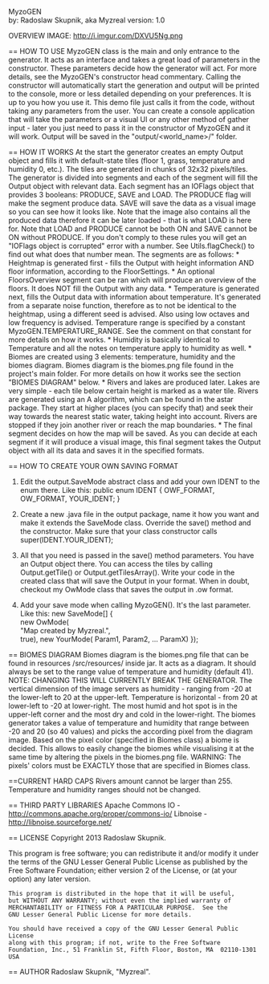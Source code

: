   MyzoGEN								   
  by: Radoslaw Skupnik, aka Myzreal
  version: 1.0
  
  OVERVIEW IMAGE: http://i.imgur.com/DXVU5Ng.png
  
  == HOW TO USE
  MyzoGEN class is the main and only entrance to the generator.
  It acts as an interface and takes a great load of parameters in the constructor.
  These parameters decide how the generator will act.
  For more details, see the MyzoGEN's constructor head commentary.
  Calling the constructor will automatically start the generation and output will
  be printed to the console, more or less detailed depending on your preferences.
  It is up to you how you use it.
  This demo file just calls it from the code, without
  taking any parameters from the user. You can create a console application that
  will take the parameters or a visual UI or any other method of gather input - 
  later you just need to pass it in the constructor of MyzoGEN and
  it will work.
  Output will be saved in the "output/<world_name>/" folder.
  
  == HOW IT WORKS
  At the start the generator creates an empty Output object and fills it with
  default-state tiles (floor 1, grass, temperature and humidity 0, etc.).
  The tiles are generated in chunks of 32x32 pixels/tiles.
  The generator is divided into segments and each of the segment will fill the
  Output object with relevant data. Each segment has an IOFlags object that
  provides 3 booleans: PRODUCE, SAVE and LOAD. The PRODUCE flag will make the
  segment produce data. SAVE will save the data as a visual image so you can see
  how it looks like. Note that the image also contains all the produced data
  therefore it can be later loaded - that is what LOAD is here for. Note that LOAD
  and PRODUCE cannot be both ON and SAVE cannot be ON without PRODUCE. If you don't
  comply to these rules you will get an "IOFlags object is corrupted" error with a number.
  See Utils.flagCheck() to find out what does that number mean.
  The segments are as follows:
  	* Heightmap is generated first - fills the Output with height information AND
     floor information, according to the FloorSettings.
    * An optional FloorsOverview segment can be ran which will produce an overview
     of the floors. It does NOT fill the Output with any data.
    * Temperature is generated next, fills the Output data with information about
     temperature. It's generated from a separate noise function, therefore as to
     not be identical to the heightmap, using a different seed is advised. Also
     using low octaves and low frequency is advised. Temperature range is specified
     by a constant MyzoGEN.TEMPERATURE_RANGE. See the comment on that
     constant for more details on how it works.
    * Humidity is basically identical to Temperature and all the notes on temperature
     apply to humidity as well.
    * Biomes are created using 3 elements: temperature, humidity and the biomes diagram.
     Biomes diagram is the biomes.png file found in the project's main folder.
     For more details on how it works see the section "BIOMES DIAGRAM" below.
    * Rivers and lakes are produced later. Lakes are very simple - each tile below certain
     height is marked as a water tile. Rivers are generated using an A algorithm, which
     can be found in the astar package. They start at higher places (you can specify that)
     and seek their way towards the nearest static water, taking height into account.
     Rivers are stopped if they join another river or reach the map boundaries.
    * The final segment decides on how the map will be saved. As you can decide at each
     segment if it will produce a visual image, this final segment takes the Output object
     with all its data and saves it in the specified formats.
     
 == HOW TO CREATE YOUR OWN SAVING FORMAT
  1) Edit the output.SaveMode abstract class and add your own IDENT to the enum there. Like this:
  		public enum IDENT {
			OWF_FORMAT, OW_FORMAT, YOUR_IDENT;
		}
		
  2) Create a new .java file in the output package, name it how you want and make it
     extends the SaveMode class. Override the save() method and the constructor.
     Make sure that your class constructor calls super(IDENT.YOUR_IDENT);
     
  3) All that you need is passed in the save() method parameters. You have an Output object there.
  	  You can access the tiles by calling Output.getTile() or Output.getTilesArray().
     Write your code in the created class that will save the Output in your format.
     When in doubt, checkout my OwMode class that saves the output in .ow format.
     
  4) Add your save mode when calling MyzoGEN(). It's the last parameter. Like this:
		new SaveMode[] {					
					new OwMode(						
						"Map created by Myzreal.",  
						true),
					new YourMode(
						Param1,
						Param2,
						...
						ParamX)
				});
     
 == BIOMES DIAGRAM
  Biomes diagram is the biomes.png file that can be found in resources
  /src/resources/ inside jar. It acts as a diagram. It should always be set
  to the range value of temperature and humidity (default 41). NOTE: CHANGING THIS
  WILL CURRENTLY BREAK THE GENERATOR. The vertical dimension of the image servers as
  humidity - ranging from -20 at the lower-left to 20 at the upper-left. Temperature is
  horizontal - from 20 at lower-left to -20 at lower-right. The most humid and hot spot
  is in the upper-left corner and the most dry and cold in the lower-right.
  The biomes generator takes a value of temperature and humidity that range between
  -20 and 20 (so 40 values) and picks the according pixel from the diagram image.
  Based on the pixel color (specified in Biomes class) a biome is decided.
  This allows to easily change the biomes while visualising it at the same time by
  altering the pixels in the biomes.png file.
  WARNING: The pixels' colors must be EXACTLY those that are specified in Biomes class.
  
  ==CURRENT HARD CAPS
  Rivers amount cannot be larger than 255.
  Temperature and humidity ranges should not be changed.
  
  == THIRD PARTY LIBRARIES
  Apache Commons IO - http://commons.apache.org/proper/commons-io/
  Libnoise - http://libnoise.sourceforge.net/
  
  == LICENSE
  Copyright 2013 Radoslaw Skupnik.
  
  This program is free software; you can redistribute it and/or modify
    it under the terms of the GNU Lesser General Public License as published by
    the Free Software Foundation; either version 2 of the License, or
    (at your option) any later version.

    This program is distributed in the hope that it will be useful,
    but WITHOUT ANY WARRANTY; without even the implied warranty of
    MERCHANTABILITY or FITNESS FOR A PARTICULAR PURPOSE.  See the
    GNU Lesser General Public License for more details.

    You should have received a copy of the GNU Lesser General Public License
    along with this program; if not, write to the Free Software
    Foundation, Inc., 51 Franklin St, Fifth Floor, Boston, MA  02110-1301  USA
  
  == AUTHOR
  Radoslaw Skupnik, "Myzreal".
